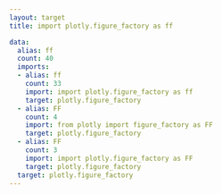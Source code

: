 ```yaml
---
layout: target
title: import plotly.figure_factory as ff

data:
  alias: ff
  count: 40
  imports:
  - alias: ff
    count: 33
    import: import plotly.figure_factory as ff
    target: plotly.figure_factory
  - alias: FF
    count: 4
    import: from plotly import figure_factory as FF
    target: plotly.figure_factory
  - alias: FF
    count: 3
    import: import plotly.figure_factory as FF
    target: plotly.figure_factory
  target: plotly.figure_factory
---
```

